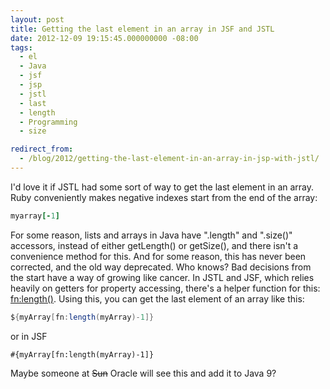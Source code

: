 ```yaml
---
layout: post
title: Getting the last element in an array in JSF and JSTL
date: 2012-12-09 19:15:45.000000000 -08:00
tags:
  - el
  - Java
  - jsf
  - jsp
  - jstl
  - last
  - length
  - Programming
  - size

redirect_from:
  - /blog/2012/getting-the-last-element-in-an-array-in-jsp-with-jstl/
---
```


I'd love it if JSTL had some sort of way to get the last element in an array. Ruby conveniently makes negative indexes start from the end of the array:

```ruby
myarray[-1]
```

For some reason, lists and arrays in Java have ".length" and ".size()" accessors, instead of either getLength() or getSize(), and there isn't a convenience method for this. And for some reason, this has never been corrected, and the old way deprecated. Who knows? Bad decisions from the start have a way of growing like cancer. In JSTL and JSF, which relies heavily on getters for property accessing, there's a helper function for this: [fn:length()](http://docs.oracle.com/javaee/5/tutorial/doc/bnalg.html). Using this, you can get the last element of an array like this:

```java
${myArray[fn:length(myArray)-1]}
```

or in JSF

```jsf
#{myArray[fn:length(myArray)-1]}
```

Maybe someone at <s>Sun</s> Oracle will see this and add it to Java 9?
